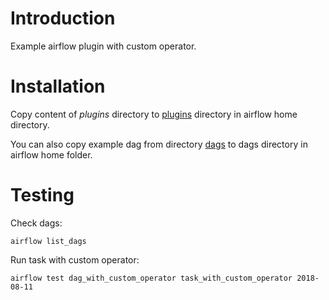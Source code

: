 # Introduction

Example airflow plugin with custom operator.

# Installation

Copy content of *plugins* directory to [plugins]() directory in airflow home directory.

You can also copy example dag from directory [dags]() to dags directory in airflow home folder.

# Testing

Check dags:

	airflow list_dags

Run task with custom operator:

	airflow test dag_with_custom_operator task_with_custom_operator 2018-08-11

